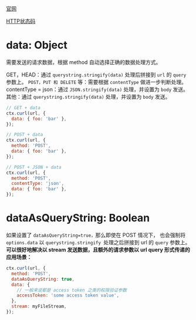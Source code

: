 [官网](https://github.com/eggjs/egg/blob/17fab1c1d645076bda76be351fcb3c6f86cea4ca/docs/source/zh-cn/core/httpclient.md)

[HTTP状态码](https://developer.mozilla.org/zh-CN/docs/Web/HTTP/Status)

# data: Object
需要发送的请求数据，根据 method 自动选择正确的数据处理方式。

GET，HEAD：通过 `querystring.stringify(data)` 处理后拼接到 `url` 的 `query` 参数上。
`POST，PUT 和 DELETE` 等：需要根据 `contentType` 做进一步判断处理。
contentType = json：通过 `JSON.stringify(data)` 处理，并设置为 `body` 发送。
其他：通过 `querystring.stringify(data)` 处理，并设置为 `body` 发送。
```js
// GET + data
ctx.curl(url, {
  data: { foo: 'bar' },
});

// POST + data
ctx.curl(url, {
  method: 'POST',
  data: { foo: 'bar' },
});

// POST + JSON + data
ctx.curl(url, {
  method: 'POST',
  contentType: 'json',
  data: { foo: 'bar' },
});
```

# dataAsQueryString: Boolean
如果设置了 `dataAsQueryString=true，`那么即使在 POST 情况下， 也会强制将 `options.data` 以 `querystring.stringify `处理之后拼接到 url 的 `query` 参数上。
**可以很好地解决以 stream 发送数据，且额外的请求参数以 url query 形式传递的应用场景：**

```js
ctx.curl(url, {
  method: 'POST',
  dataAsQueryString: true,
  data: {
    // 一般来说都是 access token 之类的权限验证参数
    accessToken: 'some access token value',
  },
  stream: myFileStream,
});
```
